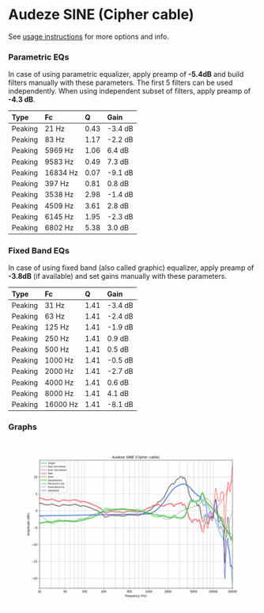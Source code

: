 # Audeze SINE (Cipher cable)
See [usage instructions](https://github.com/jaakkopasanen/AutoEq#usage) for more options and info.

### Parametric EQs
In case of using parametric equalizer, apply preamp of **-5.4dB** and build filters manually
with these parameters. The first 5 filters can be used independently.
When using independent subset of filters, apply preamp of **-4.3 dB**.

| Type    | Fc       |    Q | Gain    |
|:--------|:---------|:-----|:--------|
| Peaking | 21 Hz    | 0.43 | -3.4 dB |
| Peaking | 83 Hz    | 1.17 | -2.2 dB |
| Peaking | 5969 Hz  | 1.06 | 6.4 dB  |
| Peaking | 9583 Hz  | 0.49 | 7.3 dB  |
| Peaking | 16834 Hz | 0.07 | -9.1 dB |
| Peaking | 397 Hz   | 0.81 | 0.8 dB  |
| Peaking | 3538 Hz  | 2.98 | -1.4 dB |
| Peaking | 4509 Hz  | 3.61 | 2.8 dB  |
| Peaking | 6145 Hz  | 1.95 | -2.3 dB |
| Peaking | 6802 Hz  | 5.38 | 3.0 dB  |

### Fixed Band EQs
In case of using fixed band (also called graphic) equalizer, apply preamp of **-3.8dB**
(if available) and set gains manually with these parameters.

| Type    | Fc       |    Q | Gain    |
|:--------|:---------|:-----|:--------|
| Peaking | 31 Hz    | 1.41 | -3.4 dB |
| Peaking | 63 Hz    | 1.41 | -2.4 dB |
| Peaking | 125 Hz   | 1.41 | -1.9 dB |
| Peaking | 250 Hz   | 1.41 | 0.9 dB  |
| Peaking | 500 Hz   | 1.41 | 0.5 dB  |
| Peaking | 1000 Hz  | 1.41 | -0.5 dB |
| Peaking | 2000 Hz  | 1.41 | -2.7 dB |
| Peaking | 4000 Hz  | 1.41 | 0.6 dB  |
| Peaking | 8000 Hz  | 1.41 | 4.1 dB  |
| Peaking | 16000 Hz | 1.41 | -8.1 dB |

### Graphs
![](./Audeze%20SINE%20(Cipher%20cable).png)
